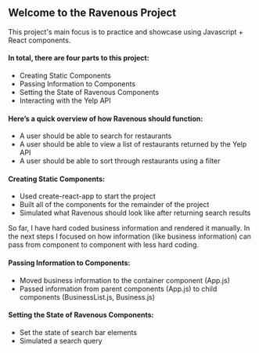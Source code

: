 
## Welcome to the Ravenous Project

This project's main focus is to practice and showcase using Javascript + React components. 
  
#### In total, there are four parts to this project:

- Creating Static Components
- Passing Information to Components
- Setting the State of Ravenous Components
- Interacting with the Yelp API

#### Here’s a quick overview of how Ravenous should function:

- A user should be able to search for restaurants
- A user should be able to view a list of restaurants returned by the Yelp API
- A user should be able to sort through restaurants using a filter

#### Creating Static Components:

- Used create-react-app to start the project
- Built all of the components for the remainder of the project
- Simulated what Ravenous should look like after returning search results

So far, I have hard coded business information and rendered it manually. In the next steps I focused on how information (like business information) can pass from component to component with less hard coding.

#### Passing Information to Components:
- Moved business information to the container component (App.js)
- Passed information from parent components (App.js) to child components (BusinessList.js, Business.js)

#### Setting the State of Ravenous Components:
- Set the state of search bar elements
- Simulated a search query





